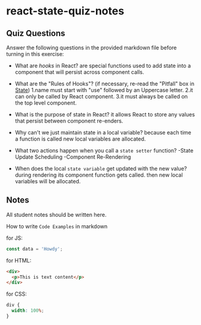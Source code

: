 # react-state-quiz-notes

## Quiz Questions

Answer the following questions in the provided markdown file before turning in this exercise:

- What are _hooks_ in React?
  are special functions used to add state into a component that will persist across component calls.

- What are the "Rules of Hooks"? (if necessary, re-read the "Pitfall" box in [State](https://react.dev/learn/state-a-components-memory))
  1.name must start with "use" followed by an Uppercase letter.
  2.it can only be called by React component.
  3.it must always be called on the top level component.

- What is the purpose of state in React?
  it allows React to store any values that persist between component re-enders.

- Why can't we just maintain state in a local variable?
  because each time a function is called new local variables are allocated.

- What two actions happen when you call a `state setter` function?
  -State Update Scheduling
  -Component Re-Rendering

- When does the local `state variable` get updated with the new value?
  during rendering its component function gets called. then new local variables will be allocated.

## Notes

All student notes should be written here.

How to write `Code Examples` in markdown

for JS:

```javascript
const data = 'Howdy';
```

for HTML:

```html
<div>
  <p>This is text content</p>
</div>
```

for CSS:

```css
div {
  width: 100%;
}
```
